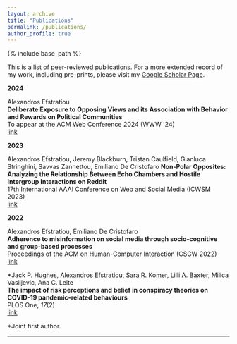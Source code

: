 ```yaml
---
layout: archive
title: "Publications"
permalink: /publications/
author_profile: true
---
```


{% include base_path %}

This is a list of peer-reviewed publications.
For a more extended record of my work, including pre-prints, please visit my [Google Scholar Page](https://scholar.google.com/citations?user=hlaOWkgAAAAJ&hl=en).

**2024**

Alexandros Efstratiou\
**Deliberate Exposure to Opposing Views and its Association with Behavior and Rewards on Political Communities**\
To appear at the ACM Web Conference 2024 (WWW '24)\
[link](https://dl.acm.org/doi/10.1145/3589334.3645375)

**2023**

Alexandros Efstratiou, Jeremy Blackburn, Tristan Caulfield, Gianluca Stringhini, Savvas Zannettou, Emiliano De Cristofaro
**Non-Polar Opposites: Analyzing the Relationship Between Echo Chambers and Hostile Intergroup Interactions on Reddit**\
17th International AAAI Conference on Web and Social Media (ICWSM 2023)\
[link](https://ojs.aaai.org/index.php/ICWSM/article/view/22138)

**2022** 

Alexandros Efstratiou, Emiliano De Cristofaro  
**Adherence to misinformation on social media through socio-cognitive and group-based processes**  
Proceedings of the ACM on Human-Computer Interaction (CSCW 2022)\
[link](https://dl.acm.org/doi/abs/10.1145/3555589)

\*Jack P. Hughes, Alexandros Efstratiou, Sara R. Komer, Lilli A. Baxter, Milica Vasiljevic, Ana C. Leite\
**The impact of risk perceptions and belief in conspiracy theories on COVID-19 pandemic-related behaviours**\
PLOS One, *17*(2)\
[link](https://journals.plos.org/plosone/article?id=10.1371/journal.pone.0263716)

\*Joint first author.

---
